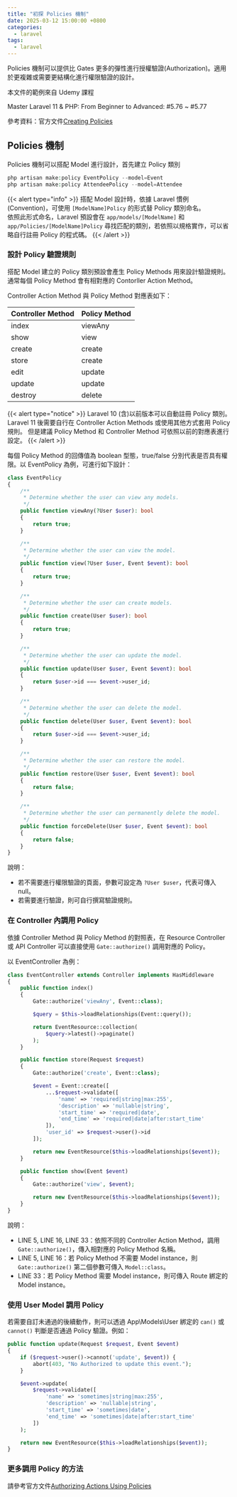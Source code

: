 ```yaml
---
title: "初探 Policies 機制"
date: 2025-03-12 15:00:00 +0800
categories: 
  - laravel
tags:
  - laravel
---
```


Policies 機制可以提供比 Gates 更多的彈性進行授權驗證(Authorization)。適用於更複雜或需要更結構化進行權限驗證的設計。

本文件的範例來自 Udemy 課程

Master Laravel 11 & PHP: From Beginner to Advanced: \#5.76 ~ \#5.77

參考資料：官方文件[Creating Policies](https://laravel.com/docs/11.x/authorization#creating-policies)

## Policies 機制

Policies 機制可以搭配 Model 進行設計，首先建立 Policy 類別

```php
php artisan make:policy EventPolicy --model=Event
php artisan make:policy AttendeePolicy --model=Attendee
```

{{< alert type="info" >}}
搭配 Model 設計時，依據 Laravel 慣例(Convention)，可使用 `[ModelName]Policy` 的形式替 Policy 類別命名。  
依照此形式命名，Laravel 預設會在 `app/models/[ModelName]` 和 `app/Policies/[ModelName]Policy` 尋找匹配的類別，若依照以規格實作，可以省略自行註冊 Policy 的程式碼。
{{< /alert >}}

### 設計 Policy 驗證規則

搭配 Model 建立的 Policy 類別預設會產生 Policy Methods 用來設計驗證規則。通常每個 Policy Method 會有相對應的 Contorller Action Method。

Controller Action Method 與 Policy Method 對應表如下：

|Controller Method|Policy Method|
|-----------------|-------------|
|index            |viewAny      |
|show             |view         |
|create           |create       |
|store            |create       |
|edit             |update       |
|update           |update       |
|destroy          |delete       |

{{< alert type="notice" >}}
Laravel 10 (含)以前版本可以自動註冊 Policy 類別。  
Laravel 11 後需要自行在 Controller Action Methods 或使用其他方式套用 Policy 規則。
但是建議 Policy Method 和 Controller Method 可依照以前的對應表進行設定。
{{< /alert >}}

每個 Policy Method 的回傳值為 boolean 型態，true/false 分別代表是否具有權限。以 EventPolicy 為例，可進行如下設計：

```php
class EventPolicy
{
    /**
     * Determine whether the user can view any models.
     */
    public function viewAny(?User $user): bool
    {
        return true;
    }

    /**
     * Determine whether the user can view the model.
     */
    public function view(?User $user, Event $event): bool
    {
        return true;
    }

    /**
     * Determine whether the user can create models.
     */
    public function create(User $user): bool
    {
        return true;
    }

    /**
     * Determine whether the user can update the model.
     */
    public function update(User $user, Event $event): bool
    {
        return $user->id === $event->user_id;
    }

    /**
     * Determine whether the user can delete the model.
     */
    public function delete(User $user, Event $event): bool
    {
        return $user->id === $event->user_id;
    }

    /**
     * Determine whether the user can restore the model.
     */
    public function restore(User $user, Event $event): bool
    {
        return false;
    }

    /**
     * Determine whether the user can permanently delete the model.
     */
    public function forceDelete(User $user, Event $event): bool
    {
        return false;
    }
}
```

說明：

- 若不需要進行權限驗證的頁面，參數可設定為 `?User $user`，代表可傳入 null。
- 若需要進行驗證，則可自行撰寫驗證規則。

### 在 Controller 內調用 Policy

依據 Controller Method 與 Policy Method 的對照表，在 Resource Controller 或 API Controller 可以直接使用 `Gate::authorize()` 調用對應的 Policy。

以 EventController 為例：

```php {linenos=true}
class EventController extends Controller implements HasMiddleware
{
    public function index()
    {
        Gate::authorize('viewAny', Event::class);

        $query = $this->loadRelationships(Event::query());

        return EventResource::collection(
            $query->latest()->paginate()
        );
    }

    public function store(Request $request)
    {
        Gate::authorize('create', Event::class);

        $event = Event::create([
            ...$request->validate([
                'name' => 'required|string|max:255',
                'description' => 'nullable|string',
                'start_time' => 'required|date',
                'end_time' => 'required|date|after:start_time'
            ]),
            'user_id' => $request->user()->id
        ]);

        return new EventResource($this->loadRelationships($event));
    }

    public function show(Event $event)
    {
        Gate::authorize('view', $event);

        return new EventResource($this->loadRelationships($event));
    }
}
```

說明：

- LINE 5, LINE 16, LINE 33：依照不同的 Controller Action Method，調用 `Gate::authorize()`，傳入相對應的 Policy Method 名稱。
- LINE 5, LINE 16：若 Policy Method 不需要 Model instance，則`Gate::authorize()` 第二個參數可傳入 `Model::class`。
- LINE 33：若 Policy Method 需要 Model instance，則可傳入 Route 綁定的 Model instance。

### 使用 User Model 調用 Policy

若需要自訂未通過的後續動作，則可以透過 App\Models\User 綁定的 `can()` 或 `cannot()` 判斷是否通過 Policy 驗證。例如：

```php
public function update(Request $request, Event $event)
{
    if ($request->user()->cannot('update', $event)) {
        abort(403, "No Authorized to update this event.");
    }

    $event->update(
        $request->validate([
            'name' => 'sometimes|string|max:255',
            'description' => 'nullable|string',
            'start_time' => 'sometimes|date',
            'end_time' => 'sometimes|date|after:start_time'
        ])
    );

    return new EventResource($this->loadRelationships($event));
}
```

### 更多調用 Policy 的方法

請參考官方文件[Authorizing Actions Using Policies](https://laravel.com/docs/11.x/authorization#authorizing-actions-using-policies)
